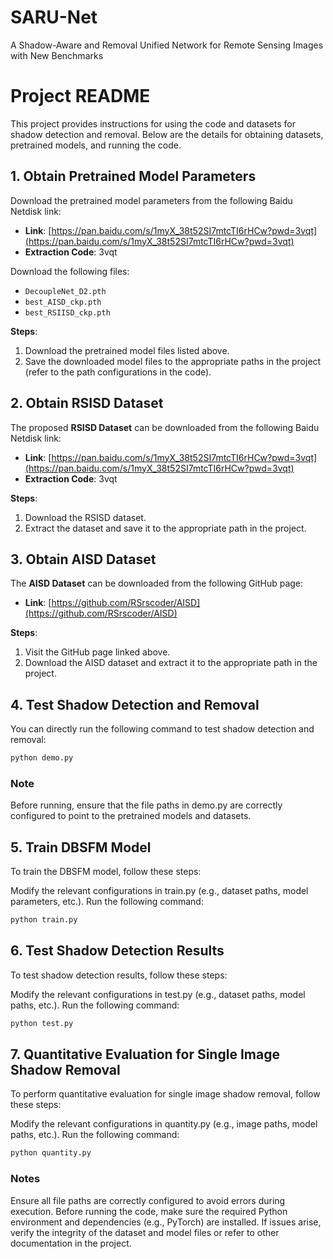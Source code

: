 # SARU-Net
A Shadow-Aware and Removal Unified Network for Remote Sensing Images with New Benchmarks

# Project README

This project provides instructions for using the code and datasets for shadow detection and removal. Below are the details for obtaining datasets, pretrained models, and running the code.

## 1. Obtain Pretrained Model Parameters

Download the pretrained model parameters from the following Baidu Netdisk link:
- **Link**: [https://pan.baidu.com/s/1myX_38t52SI7mtcTI6rHCw?pwd=3vqt](https://pan.baidu.com/s/1myX_38t52SI7mtcTI6rHCw?pwd=3vqt)
- **Extraction Code**: 3vqt

Download the following files:
- `DecoupleNet_D2.pth`
- `best_AISD_ckp.pth`
- `best_RSIISD_ckp.pth`

**Steps**:
1. Download the pretrained model files listed above.
2. Save the downloaded model files to the appropriate paths in the project (refer to the path configurations in the code).

## 2. Obtain RSISD Dataset

The proposed **RSISD Dataset** can be downloaded from the following Baidu Netdisk link:
- **Link**: [https://pan.baidu.com/s/1myX_38t52SI7mtcTI6rHCw?pwd=3vqt](https://pan.baidu.com/s/1myX_38t52SI7mtcTI6rHCw?pwd=3vqt)
- **Extraction Code**: 3vqt

**Steps**:
1. Download the RSISD dataset.
2. Extract the dataset and save it to the appropriate path in the project.

## 3. Obtain AISD Dataset

The **AISD Dataset** can be downloaded from the following GitHub page:
- **Link**: [https://github.com/RSrscoder/AISD](https://github.com/RSrscoder/AISD)

**Steps**:
1. Visit the GitHub page linked above.
2. Download the AISD dataset and extract it to the appropriate path in the project.

## 4. Test Shadow Detection and Removal

You can directly run the following command to test shadow detection and removal:

```bash
python demo.py
```

### Note
Before running, ensure that the file paths in demo.py are correctly configured to point to the pretrained models and datasets.

## 5. Train DBSFM Model
To train the DBSFM model, follow these steps:

Modify the relevant configurations in train.py (e.g., dataset paths, model parameters, etc.).
Run the following command:

```bash
python train.py
```
## 6. Test Shadow Detection Results
To test shadow detection results, follow these steps:

Modify the relevant configurations in test.py (e.g., dataset paths, model paths, etc.).
Run the following command:

```bash
python test.py
```
## 7. Quantitative Evaluation for Single Image Shadow Removal
To perform quantitative evaluation for single image shadow removal, follow these steps:

Modify the relevant configurations in quantity.py (e.g., image paths, model paths, etc.).
Run the following command:

```bash
python quantity.py
```
### Notes

Ensure all file paths are correctly configured to avoid errors during execution.
Before running the code, make sure the required Python environment and dependencies (e.g., PyTorch) are installed.
If issues arise, verify the integrity of the dataset and model files or refer to other documentation in the project.
